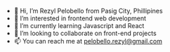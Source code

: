 - 👋 Hi, I’m Rezyl Pelobello from Pasig City, Phillipines
- 👀 I’m interested in frontend web development
- 🌱 I’m currently learning Javascript and React
- 💞️ I’m looking to collaborate on front-end projects
- 📫 You can reach me at pelobello.rezyl@gmail.com

<!---
rez06/rez06 is a ✨ special ✨ repository because its `README.md` (this file) appears on your GitHub profile.
You can click the Preview link to take a look at your changes.
--->
